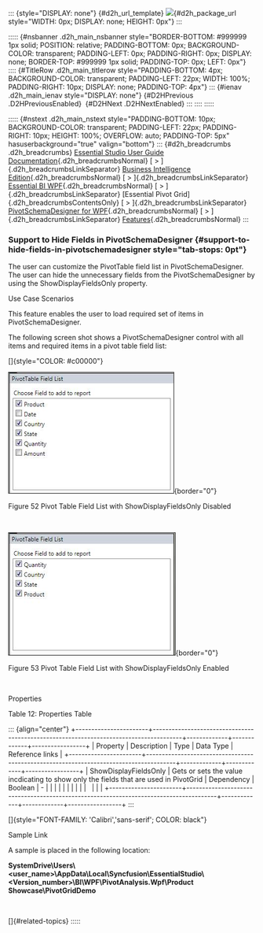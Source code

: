 ::: {style="DISPLAY: none"}
[](ms-xhelp:///?Id=d2h_url_template){#d2h_url_template} ![](!package_url!){#d2h_package_url style="WIDTH: 0px; DISPLAY: none; HEIGHT: 0px"}
:::

::::: {#nsbanner .d2h_main_nsbanner style="BORDER-BOTTOM: #999999 1px solid; POSITION: relative; PADDING-BOTTOM: 0px; BACKGROUND-COLOR: transparent; PADDING-LEFT: 0px; PADDING-RIGHT: 0px; DISPLAY: none; BORDER-TOP: #999999 1px solid; PADDING-TOP: 0px; LEFT: 0px"}
:::: {#TitleRow .d2h_main_titlerow style="PADDING-BOTTOM: 4px; BACKGROUND-COLOR: transparent; PADDING-LEFT: 22px; WIDTH: 100%; PADDING-RIGHT: 10px; DISPLAY: none; PADDING-TOP: 4px"}
::: {#ienav .d2h_main_ienav style="DISPLAY: none"}
[](ms-xhelp:///?Id=440b4c51-aba4-497a-a486-56dccca496e1){#D2HPrevious .D2HPreviousEnabled}  [](ms-xhelp:///?Id=d25416bf-85e8-49f5-b439-42bc7285796a){#D2HNext .D2HNextEnabled}
:::
::::
:::::

::::: {#nstext .d2h_main_nstext style="PADDING-BOTTOM: 10px; BACKGROUND-COLOR: transparent; PADDING-LEFT: 22px; PADDING-RIGHT: 10px; HEIGHT: 100%; OVERFLOW: auto; PADDING-TOP: 5px" hasuserbackground="true" valign="bottom"}
::: {#d2h_breadcrumbs .d2h_breadcrumbs}
[Essential Studio User Guide Documentation](ms-xhelp:///?Id=12457748-09e3-4d74-a240-8e049cedf030){.d2h_breadcrumbsNormal} [ \> ]{.d2h_breadcrumbsLinkSeparator} [Business Intelligence Edition](ms-xhelp:///?Id=fdf33dd8-62b2-47b9-ad7b-fc50e590bca5){.d2h_breadcrumbsNormal} [ \> ]{.d2h_breadcrumbsLinkSeparator} [Essential BI WPF](ms-xhelp:///?Id=41e3d586-d922-4a01-8272-679fe4ae7343){.d2h_breadcrumbsNormal} [ \> ]{.d2h_breadcrumbsLinkSeparator} [Essential Pivot Grid]{.d2h_breadcrumbsContentsOnly} [ \> ]{.d2h_breadcrumbsLinkSeparator} [PivotSchemaDesigner for WPF](ms-xhelp:///?Id=4c3f8e9b-5c0d-4344-a6c2-9dae46a9b9a4){.d2h_breadcrumbsNormal} [ \> ]{.d2h_breadcrumbsLinkSeparator} [Features](ms-xhelp:///?Id=440b4c51-aba4-497a-a486-56dccca496e1){.d2h_breadcrumbsNormal}
:::

### Support to Hide Fields in PivotSchemaDesigner {#support-to-hide-fields-in-pivotschemadesigner style="tab-stops: 0pt"}

The user can customize the PivotTable field list in PivotSchemaDesigner. The user can hide the unnecessary fields from the PivotSchemaDesigner by using the ShowDisplayFieldsOnly property.

Use Case Scenarios

This feature enables the user to load required set of items in PivotSchemaDesigner.

The following screen shot shows a PivotSchemaDesigner control with all items and required items in a pivot table field list:

[]{style="COLOR: #c00000"} 

![Description: C:\\Users\\diana\\Desktop\\AllItems.png](ImagesExt/image42_55.jpg){border="0"}

Figure 52 Pivot Table Field List with ShowDisplayFieldsOnly Disabled

 

![Description: C:\\Users\\diana\\Desktop\\MinimumItems.png](ImagesExt/image42_56.jpg){border="0"}

Figure 53 Pivot Table Field List with ShowDisplayFieldsOnly Enabled

 

Properties

Table 12: Properties Table

::: {align="center"}
+-----------------------+---------------------------------------------------------------------------------------+-------------+-------------+-----------------+
| Property              | Description                                                                           | Type        | Data Type   | Reference links |
+-----------------------+---------------------------------------------------------------------------------------+-------------+-------------+-----------------+
| ShowDisplayFieldsOnly | Gets or sets the value incdicating to show only the fields that are used in PivotGrid | Dependency  | Boolean     | \-              |
|                       |                                                                                       |             |             |                 |
|                       |                                                                                       |             |             |                 |
+-----------------------+---------------------------------------------------------------------------------------+-------------+-------------+-----------------+
:::

[]{style="FONT-FAMILY: 'Calibri','sans-serif'; COLOR: black"} 

Sample Link

A sample is placed in the following location:

**SystemDrive\\Users\\\<user_name\>\\AppData\\Local\\Syncfusion\\EssentialStudio\\\<Version_number\>\\BI\\WPF\\PivotAnalysis.Wpf\\Product Showcase\\PivotGridDemo**

 

[]{#related-topics}
:::::
